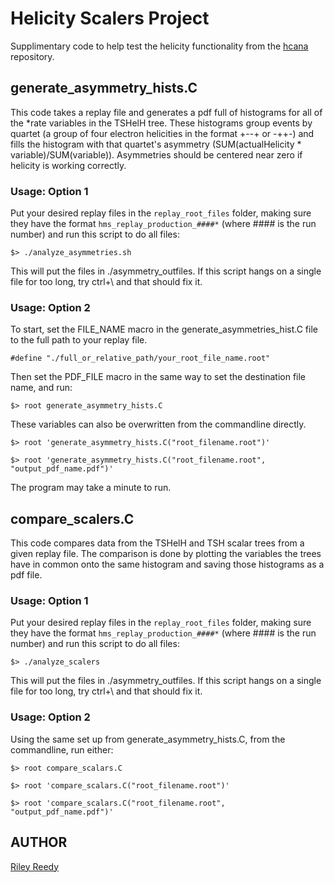 # Helicity Scalers Project

Supplimentary code to help test the helicity functionality from the [hcana](https://github.com/mint42/hcana) repository.

## generate_asymmetry_hists.C
This code takes a replay file and generates a pdf full of histograms for all of the *rate variables in the TSHelH tree. These histograms group events by quartet (a group of four electron helicities in the format +--+ or -++-) and fills the histogram with that quartet's asymmetry (SUM(actualHelicity * variable)/SUM(variable)). Asymmetries should be centered near zero if helicity is working correctly.

### Usage: Option 1
Put your desired replay files in the ```replay_root_files``` folder, making sure they have the format ```hms_replay_production_####*``` (where #### is the run number) and run this script to do all files:

```$> ./analyze_asymmetries.sh```

This will put the files in ./asymmetry_outfiles. If this script hangs on a single file for too long, try ctrl+\ and that should fix it.

### Usage: Option 2

To start, set the FILE_NAME macro in the generate_asymmetries_hist.C file to the full path to your replay file.

```#define "./full_or_relative_path/your_root_file_name.root"```

Then set the PDF_FILE macro in the same way to set the destination file name, and run:

```$> root generate_asymmetry_hists.C```

These variables can also be overwritten from the commandline directly.

```$> root 'generate_asymmetry_hists.C("root_filename.root")'```

```$> root 'generate_asymmetry_hists.C("root_filename.root", "output_pdf_name.pdf")'```

The program may take a minute to run.

## compare_scalers.C
This code compares data from the TSHelH and TSH scalar trees from a given replay file. The comparison is done by plotting the variables the trees have in common onto the same histogram and saving those histograms as a pdf file.

### Usage: Option 1
Put your desired replay files in the ```replay_root_files``` folder, making sure they have the format ```hms_replay_production_####*``` (where #### is the run number) and run this script to do all files:

```$> ./analyze_scalers```

This will put the files in ./asymmetry_outfiles. If this script hangs on a single file for too long, try ctrl+\ and that should fix it.

### Usage: Option 2

Using the same set up from generate_asymmetry_hists.C, from the commandline, run either:

```$> root compare_scalars.C```

```$> root 'compare_scalars.C("root_filename.root")'```

```$> root 'compare_scalars.C("root_filename.root", "output_pdf_name.pdf")'```

## AUTHOR

[Riley Reedy](https://github.com/mint42)
